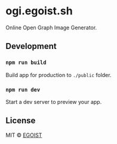 # ogi.egoist.sh

Online Open Graph Image Generator.

## Development

### `npm run build`

Build app for production to `./public` folder.

### `npm run dev`

Start a dev server to preview your app.

## License

MIT &copy; [EGOIST](https://github.com/egoist)